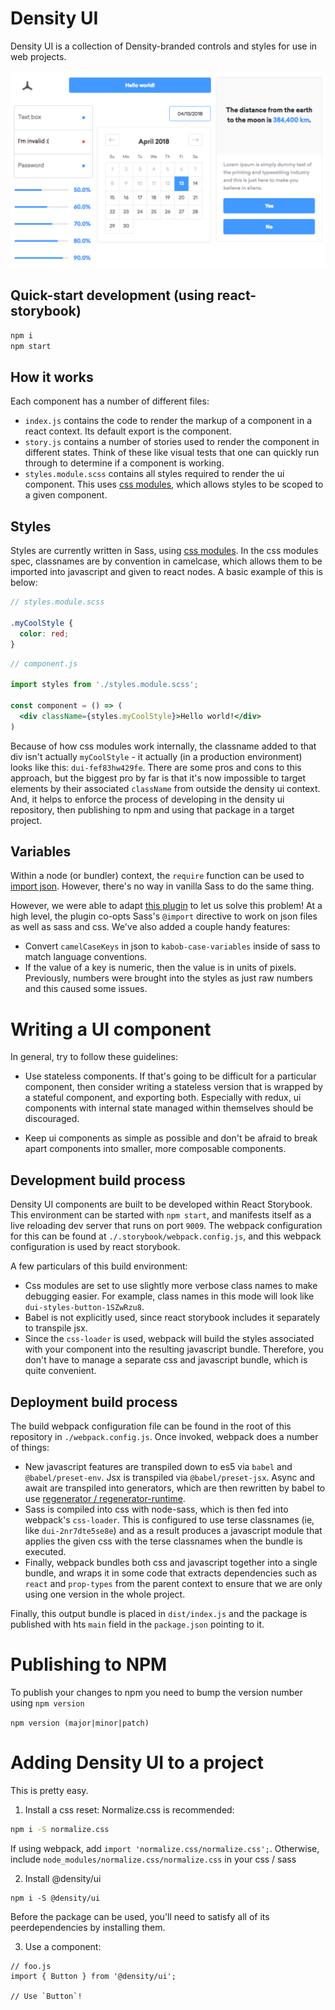 # Density UI

Density UI is a collection of Density-branded controls and styles for use in web projects.
<br />

<img src="graphic.png" />

## Quick-start development (using react-storybook)

```sh
npm i
npm start
```

## How it works

Each component has a number of different files:
- `index.js` contains the code to render the markup of a component in a react context. Its default
  export is the component.
- `story.js` contains a number of stories used to render the component in different states. Think
  of these like visual tests that one can quickly run through to determine if a component is
  working.
- `styles.module.scss` contains all styles required to render the ui component. This uses [css
  modules](https://github.com/css-modules/css-modules), which allows styles to be scoped to a given
  component.

## Styles

Styles are currently written in Sass, using [css
modules](https://github.com/css-modules/css-modules). In the css modules spec, classnames are by
convention in camelcase, which allows them to be imported into javascript and given to react nodes.
A basic example of this is below:

```scss
// styles.module.scss

.myCoolStyle {
  color: red;
}
```

```jsx
// component.js

import styles from './styles.module.scss';

const component = () => (
  <div className={styles.myCoolStyle}>Hello world!</div>
)
```

Because of how css modules work internally, the classname added to that div isn't actually
`myCoolStyle` - it actually (in a production environment) looks like this: `dui-fef83hw429fe`. There
are some pros and cons to this approach, but the biggest pro by far is that it's now impossible to
target elements by their associated `className` from outside the density ui context. And, it helps
to enforce the process of developing in the density ui repository, then publishing to npm and using
that package in a target project.

## Variables

Within a node (or bundler) context, the `require` function can be used to [import
json](https://stackoverflow.com/questions/7163061/is-there-a-require-for-json-in-node-js). However,
there's no way in vanilla Sass to do the same thing.

However, we were able to adapt [this plugin](https://github.com/Updater/node-sass-json-importer) to
let us solve this problem! At a high level, the plugin co-opts Sass's `@import` directive to work on
json files as well as sass and css. We've also added a couple handy features:

- Convert `camelCaseKeys` in json to `kabob-case-variables` inside of sass to match language
  conventions.
- If the value of a key is numeric, then the value is in units of pixels. Previously, numbers were
  brought into the styles as just raw numbers and this caused some issues.

# Writing a UI component
In general, try to follow these guidelines:

- Use stateless components. If that's going to be difficult for a particular component, then
  consider writing a stateless version that is wrapped by a stateful component, and exporting both.
  Especially with redux, ui components with internal state managed within themselves should be
  discouraged.

- Keep ui components as simple as possible and don't be afraid to break apart components into
  smaller, more composable components.


## Development build process
Density UI components are built to be developed within React Storybook. This environment can be
started with `npm start`, and manifests itself as a live reloading dev server that runs on port
`9009`. The webpack configuration for this can be found at `./.storybook/webpack.config.js`, and
this webpack configuration is used by react storybook.

A few particulars of this build environment:
- Css modules are set to use slightly more verbose class names to make debugging easier. For
  example, class names in this mode will look like `dui-styles-button-1SZwRzu8`.
- Babel is not explicitly used, since react storybook includes it separately to transpile jsx.
- Since the `css-loader` is used, webpack will build the styles associated with your component into
  the resulting javascript bundle. Therefore, you don't have to manage a separate css and javascript
  bundle, which is quite convenient.

## Deployment build process
The build webpack configuration file can be found in the root of this repository in `./webpack.config.js`. Once invoked, webpack does a number of things:

- New javascript features are transpiled down to es5 via `babel` and `@babel/preset-env`. Jsx is
  transpiled via `@babel/preset-jsx`. Async and await are transpiled into generators, which are then
  rewritten by babel to use [regenerator /
  regenerator-runtime](https://github.com/facebook/regenerator).
- Sass is compiled into css with node-sass, which is then fed into webpack's `css-loader`. This is
  configured to use terse classnames (ie, like `dui-2nr7dte5se8e`) and as a result produces a
  javascript module that applies the given css with the terse classnames when the bundle is
  executed.
- Finally, webpack bundles both css and javascript together into a single bundle, and wraps it in
  some code that extracts dependencies such as `react` and `prop-types` from the parent context to
  ensure that we are only using one version in the whole project.

Finally, this output bundle is placed in `dist/index.js` and the package is published with hts
`main` field in the `package.json` pointing to it.


# Publishing to NPM
To publish your changes to npm you need to bump the version number using `npm version`

```npm version (major|minor|patch)```


# Adding Density UI to a project
This is pretty easy.

1. Install a css reset:
Normalize.css is recommended:
```sh
npm i -S normalize.css
```

If using webpack, add `import 'normalize.css/normalize.css';`.
Otherwise, include `node_modules/normalize.css/normalize.css` in your css / sass


2. Install @density/ui
```
npm i -S @density/ui
```

Before the package can be used, you'll need to satisfy all of its peerdependencies by installing them.

3. Use a component:
```
// foo.js
import { Button } from '@density/ui';

// Use `Button`!
```
